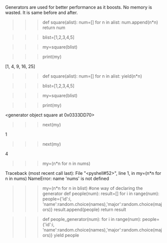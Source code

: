 Generators are used for better performance as it boosts. No memory is wasted. It is same before and after.



>>> def square(alist):
			 num=[]
			 for n in alist:
				 num.append(n*n)
			 return num


>>> blist=[1,2,3,4,5]

>>> my=square(blist)

>>> print(my)

[1, 4, 9, 16, 25]
>>> 

>>> def square(alist):
			 num=[]
			 for n in alist:
				 yield(n*n)


>>> blist=[1,2,3,4,5]

>>> my=square(blist)

>>> print(my)

<generator object square at 0x0333DD70>
>>> next(my)

1
>>> next(my)

4
>>> my=(n*n for n in nums)

Traceback (most recent call last):
  File "<pyshell#52>", line 1, in <module>
    my=(n*n for n in nums)
NameError: name 'nums' is not defined

>>> my=(n*n for n in blist)   #one way of declaring the generator
>>> def people(num):
			 result=[]
			 for i in range(num):
				 people={'id':i,
			 'name':random.choice(names),'major':random.choice(majors)}
				 result.append(people)
			 return result


>>> def people_generator(num):
			 for i in range(num):
				 people={'id':i,
			 'name':random.choice(names),'major':random.choice(majors)}
			yield people